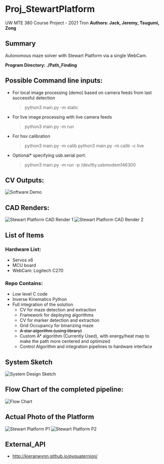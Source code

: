 # Proj_StewartPlatform
UW MTE 380 Course Project - 2021 Tron 
**Authors: Jack, Jeremy, Tsugumi, Zong**

## Summary
Autonomous maze solver with Stewart Platform via a single WebCam.

**Program Directory: ./Path_Finding**

## Possible Command line inputs:
- For local image processing (demo) based on camera feeds from last successful detection
  > python3 main.py -m static 
- For live image processing with live camera feeds
  > python3 main.py -m run
- For hsv calibration
  > python3 main.py -m calib
  > python3 main.py -m calib -c live
- Optional* specifying usb.serial port:
  > python3 main.py -m run -p /dev/tty.usbmodem146300
  
## CV Outputs:
![Software Demo](./Path_Finding/img/frame_debugWindow_1.png)

## CAD Renders:
![Stewart Platform CAD Render 1](./CAD_Render/render2.png)
![Stewart Platform CAD Render 2](./CAD_Render/render3.png)

## List of Items
### Hardware List:
- Servos x6
- MCU board
- WebCam: Logitech C270

### Repo Contains:
- Low level C code
- Inverse Kinematics Python
- Full integration of the solution
  - CV for maze detection and extraction
  - Framework for deploying algorithms
  - CV for marker detection and extraction
  - Grid Occupancy for binarizing maze
  - ~~A star algorithm (using library)~~
  - Custom A* algorithm (Currently Used), with energy/heat map to make the path more centered and optimized
  - Control Algorithm and integration pipelines to hardware interface
  
## System Sketch
![System Design Sketch](./CAD_Render/system_sketch.png)

## Flow Chart of the completed pipeline:
![Flow Chart](./CAD_Render/flow_chart.jpeg)

## Actual Photo of the Platform
![Stewart Platform P1](./CAD_Render/initial_prototype.jpg)
![Stewart Platform P2](./CAD_Render/Final_Platform.jpg)

## External_API
-   http://kieranwynn.github.io/pyquaternion/



